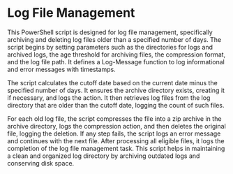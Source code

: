# Log File Management
This PowerShell script is designed for log file management, specifically archiving and deleting log files older than a specified number of days. The script begins by setting parameters such as the directories for logs and archived logs, the age threshold for archiving files, the compression format, and the log file path. It defines a Log-Message function to log informational and error messages with timestamps.

The script calculates the cutoff date based on the current date minus the specified number of days. It ensures the archive directory exists, creating it if necessary, and logs the action. It then retrieves log files from the log directory that are older than the cutoff date, logging the count of such files.

For each old log file, the script compresses the file into a zip archive in the archive directory, logs the compression action, and then deletes the original file, logging the deletion. If any step fails, the script logs an error message and continues with the next file. After processing all eligible files, it logs the completion of the log file management task. This script helps in maintaining a clean and organized log directory by archiving outdated logs and conserving disk space.
